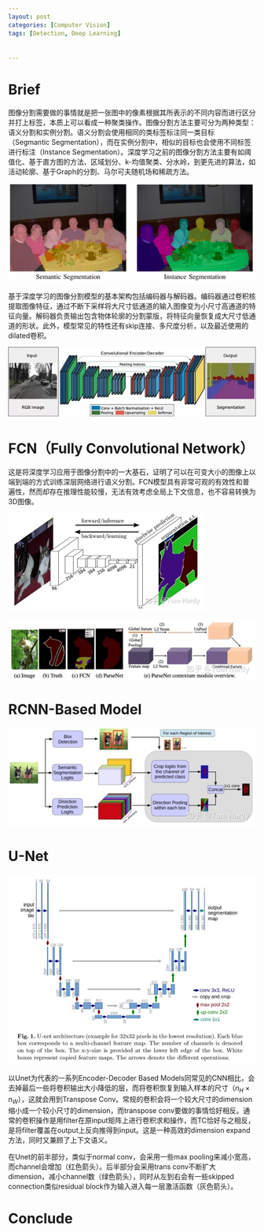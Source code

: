 ```yaml
---
layout: post
categories: [Computer Vision]
tags: [Detection, Deep Learning]


---
```


# Brief

图像分割需要做的事情就是把一张图中的像素根据其所表示的不同内容而进行区分并打上标签，本质上可以看成一种聚类操作。图像分割方法主要可分为两种类型：语义分割和实例分割。语义分割会使用相同的类标签标注同一类目标（Segmantic Segmentation），而在实例分割中，相似的目标也会使用不同标签进行标注（Instance Segmentation）。深度学习之前的图像分割方法主要有如阈值化、基于直方图的方法、区域划分、k-均值聚类、分水岭，到更先进的算法，如活动轮廓、基于Graph的分割、马尔可夫随机场和稀疏方法。

![](https://raw.githubusercontent.com/kakack/kakack.github.io/master/_images/20220527-1.jpeg)



基于深度学习的图像分割模型的基本架构包括编码器与解码器。编码器通过卷积核提取图像特征，通过不断下采样将大尺寸低通道的输入图像变为小尺寸高通道的特征向量。解码器负责输出包含物体轮廓的分割蒙版，将特征向量恢复成大尺寸低通道的形状。此外，模型常见的特性还有skip连接、多尺度分析，以及最近使用的dilated卷积。

![](https://raw.githubusercontent.com/kakack/kakack.github.io/master/_images/20220527-2.jpeg)

# FCN（Fully Convolutional Network）

这是将深度学习应用于图像分割中的一大基石，证明了可以在可变大小的图像上以端到端的方式训练深层网络进行语义分割。FCN模型具有非常可观的有效性和普遍性，然而却存在推理性能较慢，无法有效考虑全局上下文信息，也不容易转换为3D图像。



![](https://raw.githubusercontent.com/kakack/kakack.github.io/master/_images/20220527-5.jpeg)

![](https://raw.githubusercontent.com/kakack/kakack.github.io/master/_images/20220527-6.jpeg)

# RCNN-Based Model

![](https://raw.githubusercontent.com/kakack/kakack.github.io/master/_images/20220527-4.jpeg)

# U-Net

![](https://raw.githubusercontent.com/kakack/kakack.github.io/master/_images/20220527-3.jpeg)

以Unet为代表的一系列Encoder-Decoder Based Models同常见的CNN相比，会去掉最后一些将卷积输出大小降低的层，而将卷积恢复到输入样本的尺寸（$n_H \times n_W$），这就会用到Transpose Conv。常规的卷积会将一个较大尺寸的dimension缩小成一个较小尺寸的dimension，而transpose conv要做的事情恰好相反。通常的卷积操作是用filter在原input矩阵上进行卷积求和操作，而TC恰好与之相反，是将filter覆盖在output上反向推得到input。这是一种高效的dimension expand方法，同时又兼顾了上下文语义。

在Unet的前半部分，类似于normal conv，会采用一些max pooling来减小宽高，而channel会增加（红色箭头）。后半部分会采用trans conv不断扩大dimension，减小channel数（绿色箭头），同时从左到右会有一些skipped connection类似residual block作为输入进入每一层激活函数（灰色箭头）。



# Conclude

